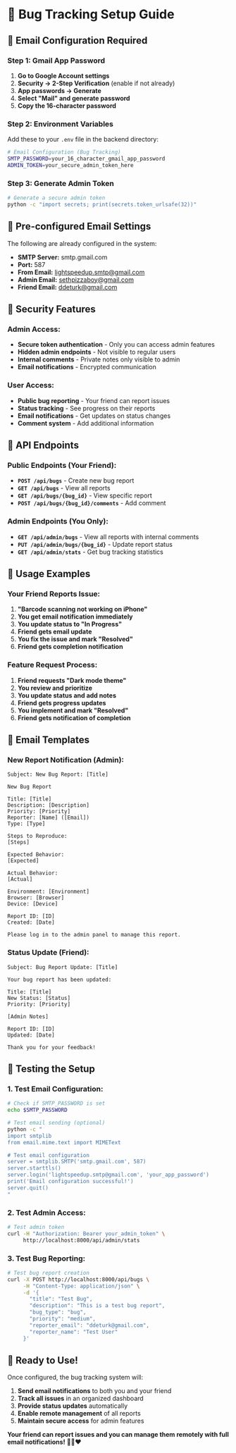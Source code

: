 # 🔧 Bug Tracking Setup Guide

## 📧 **Email Configuration Required**

### **Step 1: Gmail App Password**
1. **Go to Google Account settings**
2. **Security → 2-Step Verification** (enable if not already)
3. **App passwords → Generate**
4. **Select "Mail" and generate password**
5. **Copy the 16-character password**

### **Step 2: Environment Variables**
Add these to your `.env` file in the backend directory:

```bash
# Email Configuration (Bug Tracking)
SMTP_PASSWORD=your_16_character_gmail_app_password
ADMIN_TOKEN=your_secure_admin_token_here
```

### **Step 3: Generate Admin Token**
```bash
# Generate a secure admin token
python -c "import secrets; print(secrets.token_urlsafe(32))"
```

## 🎯 **Pre-configured Email Settings**

The following are already configured in the system:

- **SMTP Server:** smtp.gmail.com
- **Port:** 587
- **From Email:** lightspeedup.smtp@gmail.com
- **Admin Email:** sethpizzaboy@gmail.com
- **Friend Email:** ddeturk@gmail.com

## 🔐 **Security Features**

### **Admin Access:**
- **Secure token authentication** - Only you can access admin features
- **Hidden admin endpoints** - Not visible to regular users
- **Internal comments** - Private notes only visible to admin
- **Email notifications** - Encrypted communication

### **User Access:**
- **Public bug reporting** - Your friend can report issues
- **Status tracking** - See progress on their reports
- **Email notifications** - Get updates on status changes
- **Comment system** - Add additional information

## 🚀 **API Endpoints**

### **Public Endpoints (Your Friend):**
- **`POST /api/bugs`** - Create new bug report
- **`GET /api/bugs`** - View all reports
- **`GET /api/bugs/{bug_id}`** - View specific report
- **`POST /api/bugs/{bug_id}/comments`** - Add comment

### **Admin Endpoints (You Only):**
- **`GET /api/admin/bugs`** - View all reports with internal comments
- **`PUT /api/admin/bugs/{bug_id}`** - Update report status
- **`GET /api/admin/stats`** - Get bug tracking statistics

## 📱 **Usage Examples**

### **Your Friend Reports Issue:**
1. **"Barcode scanning not working on iPhone"**
2. **You get email notification immediately**
3. **You update status to "In Progress"**
4. **Friend gets email update**
5. **You fix the issue and mark "Resolved"**
6. **Friend gets completion notification**

### **Feature Request Process:**
1. **Friend requests "Dark mode theme"**
2. **You review and prioritize**
3. **You update status and add notes**
4. **Friend gets progress updates**
5. **You implement and mark "Resolved"**
6. **Friend gets notification of completion**

## 🎯 **Email Templates**

### **New Report Notification (Admin):**
```
Subject: New Bug Report: [Title]

New Bug Report

Title: [Title]
Description: [Description]
Priority: [Priority]
Reporter: [Name] ([Email])
Type: [Type]

Steps to Reproduce:
[Steps]

Expected Behavior:
[Expected]

Actual Behavior:
[Actual]

Environment: [Environment]
Browser: [Browser]
Device: [Device]

Report ID: [ID]
Created: [Date]

Please log in to the admin panel to manage this report.
```

### **Status Update (Friend):**
```
Subject: Bug Report Update: [Title]

Your bug report has been updated:

Title: [Title]
New Status: [Status]
Priority: [Priority]

[Admin Notes]

Report ID: [ID]
Updated: [Date]

Thank you for your feedback!
```

## 🔧 **Testing the Setup**

### **1. Test Email Configuration:**
```bash
# Check if SMTP_PASSWORD is set
echo $SMTP_PASSWORD

# Test email sending (optional)
python -c "
import smtplib
from email.mime.text import MIMEText

# Test email configuration
server = smtplib.SMTP('smtp.gmail.com', 587)
server.starttls()
server.login('lightspeedup.smtp@gmail.com', 'your_app_password')
print('Email configuration successful!')
server.quit()
"
```

### **2. Test Admin Access:**
```bash
# Test admin token
curl -H "Authorization: Bearer your_admin_token" \
     http://localhost:8000/api/admin/stats
```

### **3. Test Bug Reporting:**
```bash
# Test bug report creation
curl -X POST http://localhost:8000/api/bugs \
     -H "Content-Type: application/json" \
     -d '{
       "title": "Test Bug",
       "description": "This is a test bug report",
       "bug_type": "bug",
       "priority": "medium",
       "reporter_email": "ddeturk@gmail.com",
       "reporter_name": "Test User"
     }'
```

## 🎉 **Ready to Use!**

Once configured, the bug tracking system will:

1. **Send email notifications** to both you and your friend
2. **Track all issues** in an organized dashboard
3. **Provide status updates** automatically
4. **Enable remote management** of all reports
5. **Maintain secure access** for admin features

**Your friend can report issues and you can manage them remotely with full email notifications!** 🐛📧❤️



